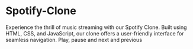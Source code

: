 # Spotify-Clone
Experience the thrill of music streaming with our Spotify Clone. Built using HTML, CSS, and JavaScript, our clone offers a user-friendly interface for seamless navigation. Play, pause and next and previous
